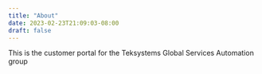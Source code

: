 ```yaml
---
title: "About"
date: 2023-02-23T21:09:03-08:00
draft: false
---
```


This is the customer portal for the Teksystems Global Services Automation group
